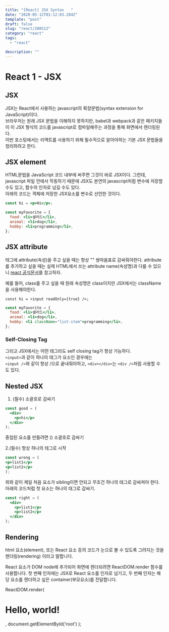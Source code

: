```yaml
---
title: "[React] JSX Syntax   "
date: "2020-05-12T01:12:03.284Z"
template: "post"
draft: false
slug: "react/200512"
category: "react"
tags:
  - "react"

description: ""
---
```


# React 1 - JSX

## JSX

JSX는 React에서 사용하는 javascript의 확장문법(syntax extension for JavaScript)이다. <br>
브라우저는 원래 JSX 문법을 이해하지 못하지만, babel과 webpack과 같은 패키지들이 이 JSX 형식의 코드를 javascript로 컴파일해주는 과정을 통해
화면에서 렌더링된다. <br>
이번 포스팅에서는 리액트를 사용하기 위해 필수적으로 알아야하는 기본 JSX 문법들을 정리하려고 한다.

## JSX element

HTML문법을 JavaScript 코드 내부에 써주면 그것이 바로 JSX이다. 그런데, javascript 파일 안에서 작동하기 때문에 JSX도 본연의 javascript처럼
변수에 저장할 수도 있고, 함수의 인자로 넘길 수도 있다. <br>
아래의 코드는 객체에 저장한 JSX요소를 변수로 선언한 것이다.

```jsx
const hi = <p>Hi</p>;

const myFavorite = {
  food: <li>샐러드</li>,
  animal: <li>dog</li>,
  hobby: <li>programming</li>,
};
```

## JSX attribute

태그에 attribute(속성)을 주고 싶을 때는 항상 "" 쌍따옴표로 감싸줘야한다. attribute를 추가하고 싶을 때는 실제 HTML에서 쓰는 attribute name(속성명)과 다를 수 있으니 [react 공식문서](https://reactjs.org/docs/dom-elements.html#all-supported-html-attributes)를 참고하자.

예를 들어, class를 주고 싶을 때 원래 속성명은 class이지만 JSX에서는 className을 사용해야한다.

`const hi = <input readOnly={true} />;`

```jsx
const myFavorite = {
  food: <li>샐러드</li>,
  animal: <li>dog</li>,
  hobby: <li className="list-item">programming</li>,
};
```

### Self-Closing Tag

그리고 JSX에서는 어떤 태그라도 self closing tag가 항상 가능하다. <br>
`<input>`과 같이 하나의 태그가 요소인 경우에는 <br>
`<input />`와 같이 항상 /으로 끝내줘야하고,
`<div></div>`는 `<div />`처럼 사용할 수도 있다.

## Nested JSX

1. (필수) 소괄호로 감싸기

```jsx
const good = (
  <div>
    <p>hi</p>
  </div>
);
```

중첩된 요소를 만들려면 () 소괄호로 감싸기

2.(필수) 항상 하나의 태그로 시작

```jsx
const wrong = (
<p>list1</p>
<p>list2</p>
);
```

위와 같이 제일 처음 요소가 sibling이면 안되고 무조건 하나의 태그로 감싸져야 한다.
아래의 코드처럼 첫 요소는 하나의 태그로 감싸기.

```jsx
const right = (
  <div>
    <p>list1</p>
    <p>list2</p>
  </div>
);
```

## Rendering

html 요소(element), 또는 React 요소 등의 코드가 눈으로 볼 수 있도록 그려지는 것을 렌더링(rendering) 이라고 말합니다.

React 요소가 DOM node에 추가되어 화면에 렌더되려면 ReactDOM.render 함수를 사용합니다. 첫 번째 인자에는 JSX로 React 요소를 인자로 넘기고, 두 번째 인자는 해당 요소를 렌더하고 싶은 container(부모요소)를 전달합니다.

ReactDOM.render(

  <h1>Hello, world!</h1>,
  document.getElementById('root')
);
